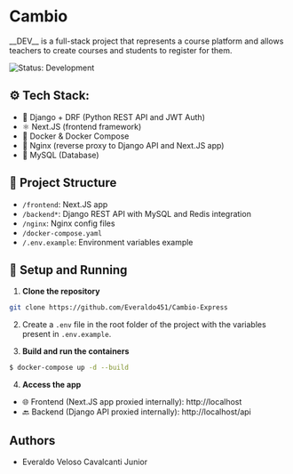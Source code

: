 # Cambio

<p>__DEV__ is a full-stack project that represents a course platform and allows teachers
to create courses and students to register for them.</p>

![Status: Development](https://img.shields.io/badge/Status-Development-yellow)

## ⚙️ Tech Stack:

- 🐍 Django + DRF (Python REST API and JWT Auth)
- ⚛️ Next.JS (frontend framework)
- 🐳 Docker & Docker Compose
- 🧰 Nginx (reverse proxy to Django API and Next.JS app)
- 🐬 MySQL (Database)

## 📁 Project Structure

- `/frontend`: Next.JS app
- `/backend*`: Django REST API with MySQL and Redis integration
- `/nginx`: Nginx config files
- `/docker-compose.yaml`
- `/.env.example`: Environment variables example

## 🧪 Setup and Running

1. **Clone the repository**

```bash
git clone https://github.com/Everaldo451/Cambio-Express
```

2. Create a `.env` file in the root folder of the project with the variables present in `.env.example`.

3. **Build and run the containers**

```bash
$ docker-compose up -d --build
```

4. **Access the app**

- 🌐 Frontend (Next.JS app proxied internally): http://localhost
- 🔙 Backend (Django API proxied internally): http://localhost/api

## Authors

- Everaldo Veloso Cavalcanti Junior